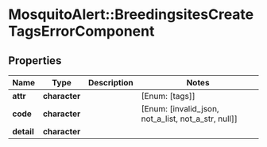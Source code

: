 # MosquitoAlert::BreedingsitesCreateTagsErrorComponent


## Properties
Name | Type | Description | Notes
------------ | ------------- | ------------- | -------------
**attr** | **character** |  | [Enum: [tags]] 
**code** | **character** |  | [Enum: [invalid_json, not_a_list, not_a_str, null]] 
**detail** | **character** |  | 


